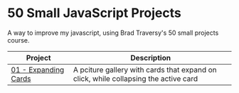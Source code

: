 # 50 Small JavaScript Projects

<p> 
A way to improve my javascript, using Brad Traversy's 50 small projects course.
</p>



| Project | Description |
| --- | --- |
|[01 - Expanding Cards](https://charliewhu.github.io/50_Web_Projects/01_Expanding_Cards/index.html)|A pciture gallery with cards that expand on click, while collapsing the active card|
